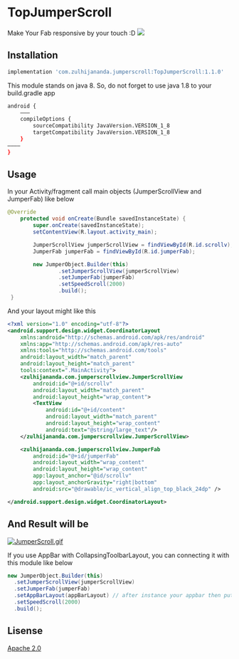 # TopJumperScroll 
Make Your Fab responsive by your touch :D
<a href='https://bintray.com/superdiazzz/TopJumperScroll/TopJumperScroll/1.1.1/link'><img src='https://api.bintray.com/packages/superdiazzz/TopJumperScroll/TopJumperScroll/images/download.svg?version=1.1.1'></a>

## Installation

```bash
implementation 'com.zulhijananda.jumperscroll:TopJumperScroll:1.1.0'
```

This module stands on java 8. So, do not forget to use java 1.8 to your build.gradle app 
```bash
android {
    ———
    compileOptions {
        sourceCompatibility JavaVersion.VERSION_1_8
        targetCompatibility JavaVersion.VERSION_1_8
    }
————
}
```
## Usage
In your Activity/fragment call main objects (JumperScrollView and JumperFab) like below
```java
@Override
    protected void onCreate(Bundle savedInstanceState) {
        super.onCreate(savedInstanceState);
        setContentView(R.layout.activity_main);

        JumperScrollView jumperScrollView = findViewById(R.id.scrollv);
        JumperFab jumperFab = findViewById(R.id.jumperFab);

        new JumperObject.Builder(this)
                .setJumperScrollView(jumperScrollView)
                .setJumperFab(jumperFab)
                .setSpeedScroll(2000)
                .build();
 }
```   
And your layout might like this

```xml
<?xml version="1.0" encoding="utf-8"?>
<android.support.design.widget.CoordinatorLayout
    xmlns:android="http://schemas.android.com/apk/res/android"
    xmlns:app="http://schemas.android.com/apk/res-auto"
    xmlns:tools="http://schemas.android.com/tools"
    android:layout_width="match_parent"
    android:layout_height="match_parent"
    tools:context=".MainActivity">
    <zulhijananda.com.jumperscrollview.JumperScrollView
        android:id="@+id/scrollv"
        android:layout_width="match_parent"
        android:layout_height="wrap_content">
        <TextView
            android:id="@+id/content"
            android:layout_width="match_parent"
            android:layout_height="wrap_content"
            android:text="@string/large_text"/>
    </zulhijananda.com.jumperscrollview.JumperScrollView>

    <zulhijananda.com.jumperscrollview.JumperFab
        android:id="@+id/jumperFab"
        android:layout_width="wrap_content"
        android:layout_height="wrap_content"
        app:layout_anchor="@id/scrollv"
        app:layout_anchorGravity="right|bottom"
        android:src="@drawable/ic_vertical_align_top_black_24dp" />

</android.support.design.widget.CoordinatorLayout>
```
## And Result will be
<a href="https://gifyu.com/image/Elfa"><img src="https://s3.gifyu.com/images/JumperScroll.md.gif" alt="JumperScroll.gif" border="0" /></a>

If you use AppBar with CollapsingToolbarLayout, you can connecting it with this module like below
```java
new JumperObject.Builder(this)
  .setJumperScrollView(jumperScrollView)
  .setJumperFab(jumperFab)
  .setAppBarLayout(appBarLayout) // after instance your appbar then put it here!
  .setSpeedScroll(2000)
  .build();
  ```
  
## Lisense
[Apache 2.0](http://www.opensource.org/licenses/apache2.0.php)
